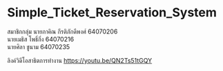 # Simple_Ticket_Reservation_System

สมาชิกกลุ่ม
  นายภาคิณ กีรติภักดีพงศ์ 64070206<br>
  นายเมธิส โพธิ์กิ่ง 64070216<br>
  นายศิลา ชูนาม 64070235<br>
  
ลิงค์วิดีโอสาธิตการทำงาน
https://youtu.be/QN2Ts51tGQY
